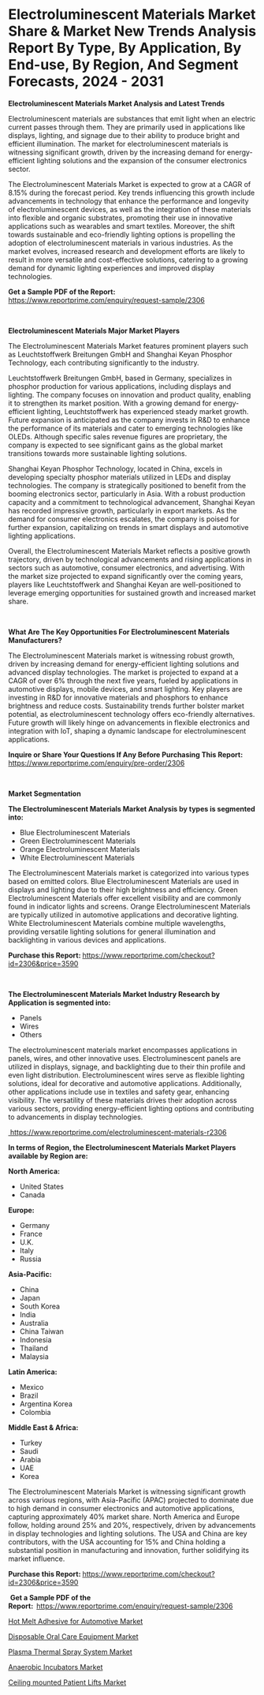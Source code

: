 <p><h1>Electroluminescent Materials Market Share & Market New Trends Analysis Report By Type, By Application, By End-use, By Region, And Segment Forecasts, 2024 - 2031</h1></p><p><strong>Electroluminescent Materials Market Analysis and Latest Trends</strong></p>
<p><p>Electroluminescent materials are substances that emit light when an electric current passes through them. They are primarily used in applications like displays, lighting, and signage due to their ability to produce bright and efficient illumination. The market for electroluminescent materials is witnessing significant growth, driven by the increasing demand for energy-efficient lighting solutions and the expansion of the consumer electronics sector.</p><p>The Electroluminescent Materials Market is expected to grow at a CAGR of 8.15% during the forecast period. Key trends influencing this growth include advancements in technology that enhance the performance and longevity of electroluminescent devices, as well as the integration of these materials into flexible and organic substrates, promoting their use in innovative applications such as wearables and smart textiles. Moreover, the shift towards sustainable and eco-friendly lighting options is propelling the adoption of electroluminescent materials in various industries. As the market evolves, increased research and development efforts are likely to result in more versatile and cost-effective solutions, catering to a growing demand for dynamic lighting experiences and improved display technologies.</p></p>
<p><strong>Get a Sample PDF of the Report:&nbsp;</strong> <a href="https://www.reportprime.com/enquiry/request-sample/2306">https://www.reportprime.com/enquiry/request-sample/2306</a></p>
<p>&nbsp;</p>
<p><strong>Electroluminescent Materials Major Market Players</strong></p>
<p><p>The Electroluminescent Materials Market features prominent players such as Leuchtstoffwerk Breitungen GmbH and Shanghai Keyan Phosphor Technology, each contributing significantly to the industry.</p><p>Leuchtstoffwerk Breitungen GmbH, based in Germany, specializes in phosphor production for various applications, including displays and lighting. The company focuses on innovation and product quality, enabling it to strengthen its market position. With a growing demand for energy-efficient lighting, Leuchtstoffwerk has experienced steady market growth. Future expansion is anticipated as the company invests in R&D to enhance the performance of its materials and cater to emerging technologies like OLEDs. Although specific sales revenue figures are proprietary, the company is expected to see significant gains as the global market transitions towards more sustainable lighting solutions.</p><p>Shanghai Keyan Phosphor Technology, located in China, excels in developing specialty phosphor materials utilized in LEDs and display technologies. The company is strategically positioned to benefit from the booming electronics sector, particularly in Asia. With a robust production capacity and a commitment to technological advancement, Shanghai Keyan has recorded impressive growth, particularly in export markets. As the demand for consumer electronics escalates, the company is poised for further expansion, capitalizing on trends in smart displays and automotive lighting applications.</p><p>Overall, the Electroluminescent Materials Market reflects a positive growth trajectory, driven by technological advancements and rising applications in sectors such as automotive, consumer electronics, and advertising. With the market size projected to expand significantly over the coming years, players like Leuchtstoffwerk and Shanghai Keyan are well-positioned to leverage emerging opportunities for sustained growth and increased market share.</p></p>
<p>&nbsp;</p>
<p><strong>What Are The Key Opportunities For Electroluminescent Materials Manufacturers?</strong></p>
<p><p>The Electroluminescent Materials market is witnessing robust growth, driven by increasing demand for energy-efficient lighting solutions and advanced display technologies. The market is projected to expand at a CAGR of over 6% through the next five years, fueled by applications in automotive displays, mobile devices, and smart lighting. Key players are investing in R&D for innovative materials and phosphors to enhance brightness and reduce costs. Sustainability trends further bolster market potential, as electroluminescent technology offers eco-friendly alternatives. Future growth will likely hinge on advancements in flexible electronics and integration with IoT, shaping a dynamic landscape for electroluminescent applications.</p></p>
<p><strong>Inquire or Share Your Questions If Any Before Purchasing This Report:</strong> <a href="https://www.reportprime.com/enquiry/pre-order/2306">https://www.reportprime.com/enquiry/pre-order/2306</a></p>
<p>&nbsp;</p>
<p><strong>Market Segmentation</strong></p>
<p><strong>The Electroluminescent Materials Market Analysis by types is segmented into:</strong></p>
<p><ul><li>Blue Electroluminescent Materials</li><li>Green Electroluminescent Materials</li><li>Orange Electroluminescent Materials</li><li>White Electroluminescent Materials</li></ul></p>
<p><p>The Electroluminescent Materials market is categorized into various types based on emitted colors. Blue Electroluminescent Materials are used in displays and lighting due to their high brightness and efficiency. Green Electroluminescent Materials offer excellent visibility and are commonly found in indicator lights and screens. Orange Electroluminescent Materials are typically utilized in automotive applications and decorative lighting. White Electroluminescent Materials combine multiple wavelengths, providing versatile lighting solutions for general illumination and backlighting in various devices and applications.</p></p>
<p><strong>Purchase this Report:&nbsp;</strong><a href="https://www.reportprime.com/checkout?id=2306&price=3590">https://www.reportprime.com/checkout?id=2306&price=3590</a></p>
<p>&nbsp;</p>
<p><strong>The Electroluminescent Materials Market Industry Research by Application is segmented into:</strong></p>
<p><ul><li>Panels</li><li>Wires</li><li>Others</li></ul></p>
<p><p>The electroluminescent materials market encompasses applications in panels, wires, and other innovative uses. Electroluminescent panels are utilized in displays, signage, and backlighting due to their thin profile and even light distribution. Electroluminescent wires serve as flexible lighting solutions, ideal for decorative and automotive applications. Additionally, other applications include use in textiles and safety gear, enhancing visibility. The versatility of these materials drives their adoption across various sectors, providing energy-efficient lighting options and contributing to advancements in display technologies.</p></p>
<p><a href="https://www.reportprime.com/electroluminescent-materials-r2306">&nbsp;https://www.reportprime.com/electroluminescent-materials-r2306</a></p>
<p><strong>In terms of Region, the Electroluminescent Materials Market Players available by Region are:</strong></p>
<p>
    <p> <strong> North America: </strong>
        <ul>
            <li>United States</li>
            <li>Canada</li>
        </ul>
        </p> 
    <p> <strong> Europe: </strong>
        <ul>
            <li>Germany</li>
            <li>France</li>
            <li>U.K.</li>
            <li>Italy</li>
            <li>Russia</li>
        </ul>
        </p> 
    <p> <strong> Asia-Pacific: </strong>
        <ul>
            <li>China</li>
            <li>Japan</li>
            <li>South Korea</li>
            <li>India</li>
            <li>Australia</li>
            <li>China Taiwan</li>
            <li>Indonesia</li>
            <li>Thailand</li>
            <li>Malaysia</li>
        </ul>
        </p> 
    <p> <strong> Latin America: </strong>
        <ul>
            <li>Mexico</li>
            <li>Brazil</li>
            <li>Argentina Korea</li>
            <li>Colombia</li>
        </ul>
        </p> 
    <p> <strong> Middle East & Africa: </strong>
        <ul>
            <li>Turkey</li>
            <li>Saudi</li>
            <li>Arabia</li>
            <li>UAE</li>
            <li>Korea</li>
        </ul>
    </p>
    </p>
<p><p>The Electroluminescent Materials Market is witnessing significant growth across various regions, with Asia-Pacific (APAC) projected to dominate due to high demand in consumer electronics and automotive applications, capturing approximately 40% market share. North America and Europe follow, holding around 25% and 20%, respectively, driven by advancements in display technologies and lighting solutions. The USA and China are key contributors, with the USA accounting for 15% and China holding a substantial position in manufacturing and innovation, further solidifying its market influence.</p></p>
<p><strong>Purchase this Report: </strong><a href="https://www.reportprime.com/checkout?id=2306&price=3590">https://www.reportprime.com/checkout?id=2306&price=3590</a></p>
<p>&nbsp;<strong>Get a Sample PDF of the Report:&nbsp;&nbsp;</strong><a href="https://www.reportprime.com/enquiry/request-sample/2306">https://www.reportprime.com/enquiry/request-sample/2306</a></p>
<p><strong></strong></p>
<p><p><a href="https://issuu.com/reportprime-2/docs/hot-melt-adhesive-for-automotive-ma_ba00b4d5ba350b">Hot Melt Adhesive for Automotive Market</a></p><p><a href="https://medium.com/@connor.marshall794/disposable-oral-care-equipment-market-outlook-and-forecast-from-2024-to-2031-b44f2dda7275">Disposable Oral Care Equipment Market</a></p><p><a href="https://issuu.com/reportprime-2/docs/plasma-thermal-spray-system-market-_2120b502d9a773">Plasma Thermal Spray System Market</a></p><p><a href="https://www.linkedin.com/pulse/global-anaerobic-incubators-market-status-2024-2031-forecast-tjexf?trackingId=Bwvr7AsiTXa9S513U0Y7kg%3D%3D">Anaerobic Incubators Market</a></p><p><a href="https://medium.com/@connor.marshall794/ceiling-mounted-patient-lifts-market-evolution-global-trends-and-regional-dynamics-2024-2031-1d98d71b3d5e">Ceiling mounted Patient Lifts Market</a></p></p>